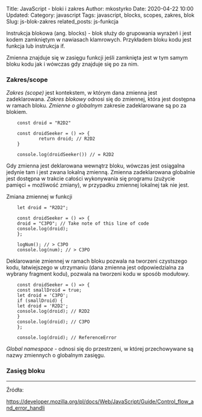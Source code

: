 Title: JavaScript - bloki i zakres
Author: mkostyrko
Date: 2020-04-22 10:00
Updated:
Category: javascript
Tags: javascript, blocks, scopes, zakres, blok
Slug: js-blok-zakres
related_posts: js-funkcja

Instrukcja blokowa (ang. blocks) - blok służy do grupowania wyrażeń i jest kodem zamkniętym w nawiasach klamrowych. Przykładem bloku kodu jest funkcja lub instrukcja if.

Zmienna znajduje się w zasięgu funkcji jeśli zamknięta jest w tym samym bloku kodu jak i wówczas gdy znajduje się po za nim.

### Zakres/scope

*Zakres (scope)* jest kontekstem, w którym dana zmienna jest zadeklarowana.
*Zakres blokowy* odnosi się do zmiennej, która jest dostępna w ramach bloku.
*Zmienne o globalnym* zakresie zadeklarowane są po za blokiem.

        const droid = "R2D2"

        const droidSeeker = () => {
                return droid; // R2D2
        }

        console.log(droidSeeker()) // = R2D2

Gdy zmienna jest deklarowana wewnątrz bloku, wówczas jest osiągalna jedynie tam i jest zwana lokalną zmienną. Zmienna zadeklarowana globalnie jest dostępna w trakcie całości wykonywania się programu (zużycie pamięci + możliwość zmiany), w przypadku zmiennej lokalnej tak nie jest.

Zmiana zmiennej w funkcji

        let droid = "R2D2";

        const droidSeeker = () => {
        droid = "C3PO"; // Take note of this line of code
        console.log(droid);
        };

        logNum(); // > C3PO
        console.log(num); // > C3PO

Deklarowanie zmiennej w ramach bloku pozwala na tworzeni czystszego kodu, łatwiejszego w utrzymaniu (dana zmienna jest odpowiedzialna za wybrany fragment kodu), pozwala na tworzeni kodu w sposób modułowy.

        const droidSeeker = () => {
        const smallDroid = true;
        let droid = 'C3PO'; 
        if (smallDroid) {
        let droid = 'R2D2';
        console.log(droid); // R2D2
        }
        console.log(droid); // C3PO
        };

        console.log(droid); // ReferenceError

*Global namespace* - odnosi się do przestrzeni, w której przechowywane są nazwy zmiennych o globalnym zasięgu.

### Zasięg bloku



---

Źródła:

https://developer.mozilla.org/pl/docs/Web/JavaScript/Guide/Control_flow_and_error_handli